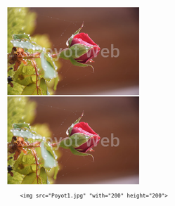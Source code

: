 <html>
<head>
<meta charset="utf-8">
<title>Untitled Document</title>
<link="gallerystyle.css" rel="stylesheet">
</head>
<div>
  <img src="Poyot1.jpg" "with="200" height="200">   
</div>
<body>

<tr>
<td>
<img src="Poyot1.jpg" "with="200" height="200"> 
    
</td>


    
</tr>
         

        <img src="Poyot1.jpg" "with="200" height="200"> 

    
        
    
    
    
</body>
</html>

